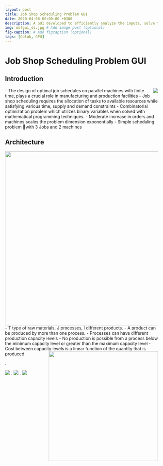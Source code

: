 ```yaml
---
layout: post
title: Job Shop Scheduling Problem GUI
date: 2020-04-08 00:00:00 +0300
description: A GUI developed to efficiently analyze the inputs, solve the problem and also provide a detailed analysis of the solution without requiring any in-depth knowledge of the solution procedure or optimization solvers.
img: nsfgui_ss.jpg # Add image post (optional)
fig-caption: # Add figcaption (optional)
tags: [Colab, GPU]
---
```




# Job Shop Scheduling Problem GUI
## Introduction
<img align="right" src="{{site.baseurl}}/assets/img/jssp1.jpg">
- The design of optimal job schedules on parallel machines with finite time, plays a crucial role in manufacturing and production facilities
- Job shop scheduling requires the allocation of tasks to available resources while satisfying various time, supply and demand constraints
- Combinatorial optimization problem which utilizes binary variables when solved with mathematical programming techniques.
- Moderate increase in orders and machines scales the problem dimension exponentially
- Simple scheduling problem with 3 Jobs and 2 machines


## Architecture
<!-- [Screenshot of GUI]({{site.baseurl}}/assets/img/pp_architecture.jpg) -->
<img align="left" width="570" src="{{site.baseurl}}/assets/img/pp_architecture.jpg">
- T type of raw materials, J processes, I different products.
- A product can be produced by more than one process.
- Processes can have different production capacity levels
- No production is possible from a process below the minimum capacity level or greater than the maximum capacity level
- Cost between capacity levels is a linear function of the quantity that is produced
<img align="right" width="360" src="{{site.baseurl}}/assets/img/pp_plot.jpg">

.
<!-- [Screenshot of GUI]({{site.baseurl}}/assets/img/pp1.png) -->
<img src="{{site.baseurl}}/assets/img/pp1.jpg">
.
<img src="{{site.baseurl}}/assets/img/pp2s.jpg">
.
<img src="{{site.baseurl}}/assets/img/pp3.jpg">
